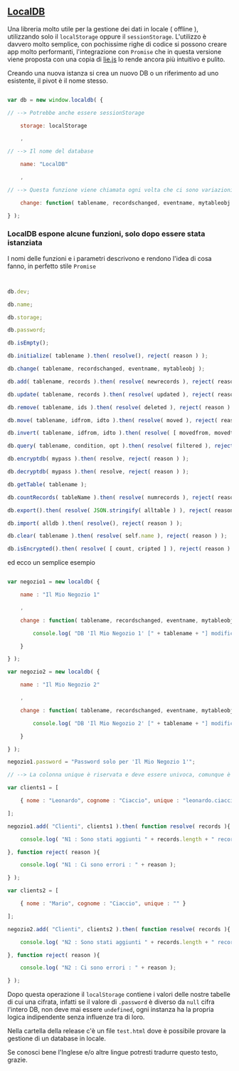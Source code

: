 ## [LocalDB](https://leonardociaccio.github.io/LocalDB/)

Una libreria molto utile per la gestione dei dati in locale ( offline ), utilizzando solo il `localStorage` oppure il `sessionStorage`.
L'utilizzo è davvero molto semplice, con pochissime righe di codice si possono creare app molto performanti, l'integrazione con `Promise` che in questa versione viene proposta con una copia di [lie.js](https://github.com/calvinmetcalf/lie) lo rende ancora più intuitivo e pulito.

Creando una nuova istanza si crea un nuovo DB o un riferimento ad uno esistente, il pivot è il nome stesso.


```javascript

var db = new window.localdb( {

// --> Potrebbe anche essere sessionStorage

    storage: localStorage

	,

// --> Il nome del database

    name: "LocalDB"

	,

// --> Questa funzione viene chiamata ogni volta che ci sono variazioni

    change: function( tablename, recordschanged, eventname, mytableobj ) {}

} );

```

### LocalDB espone alcune funzioni, solo dopo essere stata istanziata

I nomi delle funzioni e i parametri descrivono e rendono l'idea di cosa fanno, in perfetto stile `Promise`

```javascript


db.dev;

db.name;

db.storage;

db.password;

db.isEmpty();

db.initialize( tablename ).then( resolve(), reject( reason ) );

db.change( tablename, recordschanged, eventname, mytableobj );

db.add( tablename, records ).then( resolve( newrecords ), reject( reason ) );

db.update( tablename, records ).then( resolve( updated ), reject( reason ) );

db.remove( tablename, ids ).then( resolve( deleted ), reject( reason ) );

db.move( tablename, idfrom, idto ).then( resolve( moved ), reject( reason ) );

db.invert( tablename, idfrom, idto ).then( resolve( [ movedfrom, movedto ] ), reject( reason ) );

db.query( tablename, condition, opt ).then( resolve( filtered ), reject( reason ) );

db.encryptdb( mypass ).then( resolve, reject( reason ) );

db.decryptdb( mypass ).then( resolve, reject( reason ) );

db.getTable( tablename );

db.countRecords( tableName ).then( resolve( numrecords ), reject( reason ) );

db.export().then( resolve( JSON.stringify( alltable ) ), reject( reason ) );

db.import( alldb ).then( resolve(), reject( reason ) );

db.clear( tablename ).then( resolve( self.name ), reject( reason ) );

db.isEncrypted().then( resolve( [ count, cripted ] ), reject( reason ) );


```

ed ecco un semplice esempio


```javascript

var negozio1 = new localdb( {

	name : "Il Mio Negozio 1"

	,

	change : function( tablename, recordschanged, eventname, mytableobj ){

		console.log( "DB 'Il Mio Negozio 1' [" + tablename + "] modificato !" );

	}

} );

var negozio2 = new localdb( {

	name : "Il Mio Negozio 2"

	,

	change : function( tablename, recordschanged, eventname, mytableobj ){

		console.log( "DB 'Il Mio Negozio 2' [" + tablename + "] modificato !" );

	}

} );

negozio1.password = "Password solo per 'Il Mio Negozio 1'";

// --> La colonna unique è riservata e deve essere univoca, comunque è opzionale

var clients1 = [

	{ nome : "Leonardo", cognome : "Ciaccio", unique : "leonardo.ciaccio@gmail.com" }

];

negozio1.add( "Clienti", clients1 ).then( function resolve( records ){

	console.log( "N1 : Sono stati aggiunti " + records.length + " records !" );

}, function reject( reason ){

	console.log( "N1 : Ci sono errori : " + reason );

} );

var clients2 = [

	{ nome : "Mario", cognome : "Ciaccio", unique : "" }

];

negozio2.add( "Clienti", clients2 ).then( function resolve( records ){

	console.log( "N2 : Sono stati aggiunti " + records.length + " records !" );

}, function reject( reason ){

	console.log( "N2 : Ci sono errori : " + reason );

} );

```

Dopo questa operazione il `localStorage` contiene i valori delle nostre tabelle di cui una cifrata, infatti se il valore di `.password` è diverso da `null` cifra l'intero DB, non deve mai essere `undefined`, ogni instanza ha la propria logica indipendente senza influenze tra di loro.

Nella cartella della release c'è un file `test.html` dove è possibile provare la gestione di un database in locale.

Se conosci bene l'Inglese e/o altre lingue potresti tradurre questo testo, grazie.
